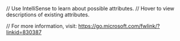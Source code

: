 // Use IntelliSense to learn about possible attributes.
// Hover to view descriptions of existing attributes.

// For more information, visit: https://go.microsoft.com/fwlink/?linkid=830387
